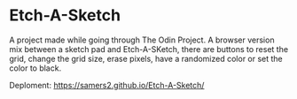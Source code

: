 # Etch-A-Sketch
A project made while going through The Odin Project. A browser version mix between a sketch pad and Etch-A-SKetch, there are buttons to reset the grid, change the grid size, erase pixels, have a randomized color or set the color to black.

Deploment: https://samers2.github.io/Etch-A-Sketch/
